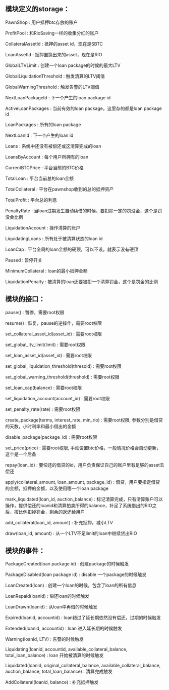 ## 模块定义的storage：

PawnShop : 用户抵押btc存放的账户

ProfitPool : 和RioSaving一样的收集分红的账户

CollateralAssetId : 抵押的asset id，现在是SBTC

LoanAssetId : 抵押置换出来的asset，现在是RIO

GlobalLTVLimit : 创建一个loan package的时候的最大LTV
        
GlobalLiquidationThreshold : 触发清算的LTV阈值
        
GlobalWarningThreshold : 触发告警的LTV阈值
        
NextLoanPackageId : 下一个产生的loan package id
        
ActiveLoanPackages : 当前有效的loan package，这里存的都是loan package id
        
LoanPackages : 所有的loan package
        
NextLoanId : 下一个产生的loan id
        
Loans : 系统中还没有被偿还或这清算完成的loan
        
LoansByAccount : 每个用户所拥有的loan
        
CurrentBTCPrice : 平台当前的BTC价格
        
TotalLoan : 平台当前总的loan金额
        
TotalCollateral : 平台在pawnshop收到的总的抵押资产
        
TotalProfit : 平台总的利息
        
PenaltyRate : 当loan过期发生自动续借的时候，要扣除一定的罚没金，这个是罚没金比例
        
LiquidationAccount : 操作清算的账户
        
LiquidatingLoans : 所有处于被清算状态的loan id
        
LoanCap : 平台全局的loan金额的硬顶，可以不设，就表示没有硬顶
        
Paused : 暂停开关
        
MinimumCollateral : loan的最小抵押金额
        
LiquidationPenalty : 被清算的loan还要被扣一个清算罚金，这个是罚金的比例

## 模块的接口：

pause() : 暂停，需要root权限

resume() : 恢复，pause的逆操作，需要root权限

set_collateral_asset_id(asset_id) : 需要root权限

set_global_ltv_limit(limit) : 需要root权限

set_loan_asset_id(asset_id) : 需要root权限

set_global_liquidation_threshold(thresold) : 需要root权限

set_global_warning_threshold(threshold) : 需要root权限

set_loan_cap(balance) : 需要root权限

set_liquidation_account(account_id) : 需要root权限

set_penalty_rate(rate) : 需要root权限

create_package(terms, interest_rate, min_rio) : 需要root权限, 参数分别是借贷的天数，小时利率和最小借出的金额

disable_package(package_id) : 需要root权限

set_price(price) : 需要root权限, 手动设置btc价格，一般情况价格会自动更新，这个是一个后备

repay(loan_id) : 要偿还的借贷的id，用户负责保证自己的账户里有足够的asset去偿还

apply(collateral_amount, loan_amount, package_id) : 借贷，用户要指定借贷的金额，抵押的金额，以及使用哪一个loan package

mark_liquidated(loan_id, auction_balance) : 标记清算完成，只有清算账户可以操作，提供偿还的loanid和清算拍卖所得的balance，补足了系统借出的RIO之后，按比例扣掉罚金，剩余的返还给用户

add_collateral(loan_id, amount) : 补充抵押，减小LTV

draw(loan_id, amount) : 从一个LTV不足limit的loan中继续贷出RIO

## 模块的事件：

PackageCreated(loan package id) : 创建package的时候触发

PackageDisabled(loan package id) : disable 一个package的时候触发

LoanCreated(loan) : 创建一个loan的时候，包含了loan的所有信息

LoanRepaid(loanid) : 偿还loan的时候触发

LoanDrawn(loanid) : 从loan中再借的时候触发

Expired(loanid, accountid) : loan错过了延长期依然没有偿还，过期的时候触发

Extended(loanid, accountid) : loan 进入延长期的时候触发

Warning(loanid, LTV) : 告警的时候触发

Liquidating(loanid, accountid, available_collateral_balance, total_loan_balance) : loan
开始被清算的时候触发

Liquidated(loanid, original_collateral_balance, available_collateral_balance, auction_balance, total_loan_balance) : 清算完成触发

AddCollateral(loanid, balance) : 补充抵押触发

